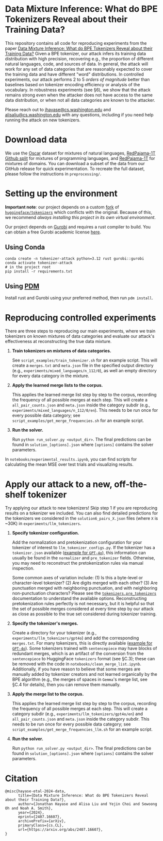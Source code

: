 # Data Mixture Inference: What do BPE Tokenizers Reveal about their Training Data?

This repository contains all code for reproducing experiments from the paper [Data Mixture Inference: What do BPE Tokenizers Reveal about their Training Data?](https://arxiv.org/abs/2407.16607) Given a BPE tokenizer, our attack infers its training data distribution with high precision, recovering e.g., the proportion of different natural languages, code, and sources of data. In general, the attack will work for any set of data categories that are reasonably expected to cover the training data and have different "word" distributions. In controlled experiments, our attack performs 2 to 5 *orders of magnitude* better than baselines based on tokenizer encoding efficiency or analysis of the vocabulary. In robustness experiments (see §6), we show that the attack remains strong even when the attacker does not have access to the same data distribution, or when not all data categories are known to the attacker.

Please reach out to jhayase@cs.washington.edu and alisaliu@cs.washington.edu with any questions, including if you need help running the attack on new tokenizers.

# Download data
We use the [Oscar](https://huggingface.co/datasets/oscar-corpus/OSCAR-2301) dataset for mixtures of natural languages, [RedPajama-1T](https://huggingface.co/datasets/togethercomputer/RedPajama-Data-1T) [Github split](https://huggingface.co/datasets/togethercomputer/RedPajama-Data-1T/blob/main/urls/github.txt) for mixtures of programming languages, and [RedPajama-1T](https://huggingface.co/datasets/togethercomputer/RedPajama-Data-1T) for mixtures of domains. You can download a subset of the data from our GitHub release for quick experimentation. To recreate the full dataset, please follow the instructions in `preprocessing/`.

# Setting up the environment

**Important note**: our project depends on a custom [fork](https://github.com/alisawuffles/tokenizers-bpe-attack) of [`huggingface/tokenizers`](https://github.com/huggingface/tokenizers) which conflicts with the original.
Because of this, we recommend *always installing this project in its own virtual environment*.

Our project depends on [Gurobi](https://www.gurobi.com/) and requires a rust compiler to build. You can obtain a free Gurobi academic license [here](https://www.gurobi.com/academia/academic-program-and-licenses/).

## Using Conda

```
conda create -n tokenizer-attack python=3.12 rust gurobi::gurobi
conda activate tokenizer-attack
# in the project root
pip install -r requirements.txt
```

## Using [PDM](https://pdm-project.org)

Install rust and Gurobi using your preferred method, then run `pdm install`.

# Reproducing controlled experiments
There are three steps to reproducing our main experiments, where we train tokenizers on known mixtures of data categories and evaluate our attack's effectiveness at reconstructing the true data mixture.

1. **Train tokenizers on mixtures of data categories.**

   See `script_examples/train_tokenizer.sh` for an example script. This will create a `merges.txt` and `meta.json` file in the specified output directory (e.g., `experiments/mixed_languages/n_112/0`), as well an empty directory for every data category in the mixture.
   
3. **Apply the learned merge lists to the corpus.**

   This applies the learned merge list step by step to the corpus, recording the frequency of all possible merges at each step. This will create a `all_pair_counts.json` and `meta.json` inside the category subdir (e.g., `experiments/mixed_languages/n_112/0/en`). This needs to be run once for every possible data category; see `script_examples/get_merge_frequencies.sh` for an example script.
   
3. **Run the solver.**

   Run `python run_solver.py <output_dir>`. The final predictions can be found in `solution_[options].json` where `[options]` contains the solver parameters.

In `notebooks/experimental_results.ipynb`, you can find scripts for calculating the mean MSE over test trials and visualizing results.

# Apply our attack to a new, off-the-shelf tokenizer
Try applying our attack to new tokenizers! Skip step 1 if you are reproducing results on a tokenizer we included. You can also find detailed predictions for the tokenizers we considered in the `solution6_pairs_X.json` files (where `X` is ~30K) in `experiments/llm_tokenizers`.

1. **Specify tokenizer configuration.**

   Add the normalization and pretokenization configuration for your tokenizer of interest to `llm_tokenizer_configs.py`. If the tokenizer has a `tokenizer.json` available ([example for `GPT-4o`](https://huggingface.co/Xenova/gpt-4o/blob/main/tokenizer.json)), this information can usually be found in the `normalizer` and `pre_tokenizer` fields. Otherwise, you may need to reconstruct the pretokenization rules via manual inspection.

   Some common axes of variation include: (1) Is this a byte-level or character-level tokenizer? (2) Are digits merged with each other? (3) Are punctuation merged with neighboring punctuation, and with neighboring non-punctuation characters? Please see the [`tokenizers.pre_tokenizers`](https://huggingface.co/docs/tokenizers/en/api/pre-tokenizers) documentation to understand the available options. Reconstructing pretokenization rules perfectly is not necessary, but it is helpful so that the set of possible merges considered at every time step by our attack as close as possible to the true set considered during tokenizer training.
   
3. **Specify the tokenizer's merges.**

   Create a directory for your tokenizer (e.g., `experiments/llm_tokenizers/gpt4o`) and add the corresponding `merges.txt`. For many tokenizers, this is directly available ([example for `GPT-4o`](https://huggingface.co/Xenova/gpt-4o/blob/main/merges.txt)). Some tokenizers trained with `sentencepiece` may have blocks of redundant merges, which is an artifact of the conversion from the `sentencepiece` to HuggingFace `tokenizers` format (see §C.3); these can be removed with the code in `notebooks/clean_merge_list.ipynb`. Additionally, if you have reason to believe that some merges are manually added by tokenizer creators and not learned organically by the BPE algorithm (e.g., the merges of spaces in `Gemma`'s merge list, see §C.4 for details), then you can remove them manually.
   
4. **Apply the merge list to the corpus.**

   This applies the learned merge list step by step to the corpus, recording the frequency of all possible merges at each step. This will create a category subdir (e.g., `experiments/llm_tokenizers/gpt4o/en`) and `all_pair_counts.json` and `meta.json` inside the category subdir. This needs to be run once for every possible data category; see `script_examples/get_merge_frequencies_llm.sh` for an example script.
   
5. **Run the solver.**

   Run `python run_solver.py <output_dir>`. The final predictions can be found in `solution_[options].json` where `[options]` contains the solver parameters.

# Citation
```
@misc{hayase-etal-2024-data,
      title={Data Mixture Inference: What do BPE Tokenizers Reveal about their Training Data?}, 
      author={Jonathan Hayase and Alisa Liu and Yejin Choi and Sewoong Oh and Noah A. Smith},
      year={2024},
      eprint={2407.16607},
      archivePrefix={arXiv},
      primaryClass={cs.CL},
      url={https://arxiv.org/abs/2407.16607}, 
}
```
